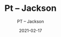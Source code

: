 ---
designer: "Endless Knot"
description: "Color%3A%20Sweden%0AMaterial%3A%20Wool%20%26%20Tencel%0ACollection%3A%20Hand-Tufted%20Collection"
image_primary: "img/JAC-265-600x750.jpg"
manufacturer: "Endless Knot"
href: "https://endlessknotrugs.com/product/jackson-sweden/"
subtitle: "PT – Jackson"
tags: 
  - "sweden"
  - "wool & tencel"
  - "hand-tufted collection"
  - "Endless Knot"
  - "Hand-Tufted Rugs"
title: "Pt – Jackson"
category: "hand-tufted-rugs"
slug: "/manufacturers/endless-knot/hand-tufted-rugs/endless-knot-pt-jackson"
date: "2021-02-17"
---